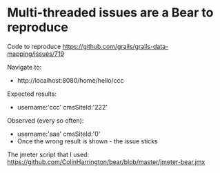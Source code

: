 # Multi-threaded issues are a Bear to reproduce
Code to reproduce https://github.com/grails/grails-data-mapping/issues/719

Navigate to:
* http://localhost:8080/home/hello/ccc 

Expected results:
* username:'ccc' cmsSiteId:'222'

Observed (every so often):
* username:'aaa' cmsSiteId:'0'
* Once the wrong result is shown - the issue sticks

The jmeter script that I used:
https://github.com/ColinHarrington/bear/blob/master/jmeter-bear.jmx
